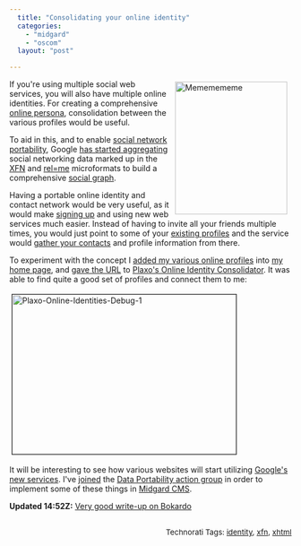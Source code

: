```yaml
---
  title: "Consolidating your online identity"
  categories: 
    - "midgard"
    - "oscom"
  layout: "post"

---
```

<p>
<img src="https://s3.eu-central-1.amazonaws.com/bergie-iki-fi/mememememe-1.jpg" height="237" width="200" border="0" align="right" hspace="8" vspace="4" alt="Mememememe" title="Mememememe" /></p><p>
If you're using multiple social web services, you will also have multiple online identities. For creating a comprehensive <a href="http://webworkerdaily.com/2007/03/28/why-you-may-need-an-online-persona/">online persona</a>, consolidation between the various profiles would be useful.
</p><p>
To aid in this, and to enable <a href="http://dataportability.org/">social network portability</a>, Google <a href="http://google-code-updates.blogspot.com/2008/02/urls-are-people-too.html">has started aggregating</a> social networking data marked up in the <a href="http://gmpg.org/xfn/and/">XFN</a> and <a href="http://microformats.org/wiki/rel-me">rel=me</a> microformats to build a comprehensive <a href="http://www.readwriteweb.com/archives/social_graph_concepts_and_issues.php">social graph</a>.
</p><p>
Having a portable online identity and contact network would be very useful, as it would make <a href="http://openid.net/">signing up</a> and using new web services much easier. Instead of having to invite all your friends multiple times, you would just point to some of your <a href="http://microformats.org/wiki/hcard-xfn-supporting-friends-lists">existing profiles</a> and the service would <a href="http://blog.dopplr.com/index.php/2007/06/23/importing-your-social-network-from-other-sites/">gather your contacts</a> and profile information from there.
</p><p>
To experiment with the concept I <a href="http://bergie.iki.fi/about/">added my various online profiles</a> into <a href="http://bergie.iki.fi/">my home page</a>, and <a href="http://www.plaxo.com/opensocialgraph.py?url=http%3A%2F%2Fbergie.iki.fi%2F&amp;output=&amp;verbose=1">gave the URL</a> to <a href="http://www.plaxo.com/info/opensocialgraph">Plaxo's Online Identity Consolidator</a>. It was able to find quite a good set of profiles and connect them to me:
</p><p>
<a href="https://s3.eu-central-1.amazonaws.com/bergie-iki-fi/plaxo-online-identities-debug-1.png"><img src="https://s3.eu-central-1.amazonaws.com/bergie-iki-fi/plaxo-online-identities-debug-1-tm.jpg" height="285" width="400" border="1" hspace="4" vspace="4" alt="Plaxo-Online-Identities-Debug-1" /></a>
</p><p>
It will be interesting to see how various websites will start utilizing <a href="http://code.google.com/apis/socialgraph/docs/">Google's new services</a>. I've <a href="http://groups.google.com/group/dataportability-public/web/action-groups">joined</a> the <a href="http://groups.google.com/group/dataportabilityactionimplementation">Data Portability action group</a> in order to implement some of these things in <a href="http://www.midgard-project.org/">Midgard CMS</a>.
</p><p>
<strong>Updated 14:52Z:</strong> <a href="http://bokardo.com/archives/why-im-excited-about-the-google-social-graph-api/">Very good write-up on Bokardo</a>
</p><p style="text-align:right;">
<span style="font-size:10pt;">
<br />Technorati Tags: </span><span style="font-size:10pt;"><a href="http://www.technorati.com/tag/identity">identity</a></span><span style="font-size:10pt;">, </span><span style="font-size:10pt;"><a href="http://www.technorati.com/tag/xfn">xfn</a></span><span style="font-size:10pt;">, </span><span style="font-size:10pt;"><a href="http://www.technorati.com/tag/xhtml">xhtml</a></span>
</p>
